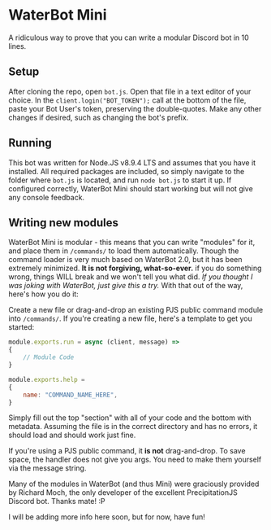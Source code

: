# WaterBot Mini
A ridiculous way to prove that you can write a modular Discord bot in 10 lines.

## Setup
After cloning the repo, open ``bot.js``. Open that file in a text editor of your choice. In the ``client.login("BOT_TOKEN");`` call at the bottom of the file, paste your Bot User's token, preserving the double-quotes. Make any other changes if desired, such as changing the bot's prefix.

## Running
This bot was written for Node.JS v8.9.4 LTS and assumes that you have it installed. All required packages are included, so simply navigate to the folder where ``bot.js`` is located, and run ``node bot.js`` to start it up. If configured correctly, WaterBot Mini should start working but will not give any console feedback.

## Writing new modules
WaterBot Mini is modular - this means that you can write "modules" for it, and place them in ``/commands/`` to load them automatically. Though the command loader is very much based on WaterBot 2.0, but it has been extremely minimized. **It is not forgiving, what-so-ever.** if you do something wrong, things WILL break and we won't tell you what did. *If you thought I was joking with WaterBot, just give this a try.* With that out of the way, here's how you do it: 

Create a new file or drag-and-drop an existing PJS public command module into ``/commands/``.
If you're creating a new file, here's a template to get you started:

```js
module.exports.run = async (client, message) =>
{
    // Module Code
}

module.exports.help =
{
	name: "COMMAND_NAME_HERE",
}
```

Simply fill out the top "section" with all of your code and the bottom with metadata. Assuming the file is in the correct directory and has no errors, it should load and should work just fine.

If you're using a PJS public command, it **is not** drag-and-drop. To save space, the handler does not give you args. You need to make them yourself via the message string.

Many of the modules in WaterBot (and thus Mini) were graciously provided by Richard Moch, the only developer of the excellent PrecipitationJS Discord bot. Thanks mate! :P

I will be adding more info here soon, but for now, have fun!
